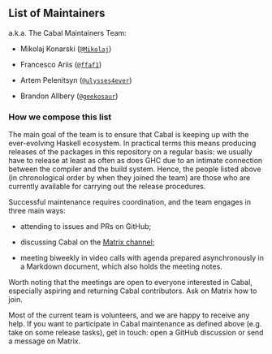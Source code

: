 ## List of Maintainers

a.k.a. The Cabal Maintainers Team:

* Mikolaj Konarski ([`@Mikolaj`](https://github.com/Mikolaj))

* Francesco Ariis ([`@ffaf1`](https://github.com/ffaf1))

* Artem Pelenitsyn ([`@ulysses4ever`](https://github.com/ulysses4ever))

* Brandon Allbery ([`@geekosaur`](https://github.com/geekosaur))

### How we compose this list

The main goal of the team is to ensure that Cabal is keeping up with the ever-evolving Haskell ecosystem.
In practical terms this means producing releases of the packages in this repository on a regular basis: we usually have to release at least as often as does GHC due to an intimate connection between the compiler and the build system.
Hence, the people listed above (in chronological order by when they joined the team) are those who are currently available for carrying out the release procedures.

Successful maintenance requires coordination, and the team engages in three main ways:

- attending to issues and PRs on GitHub;

- discussing Cabal on the [Matrix channel](https://matrix.to/#/#hackage:matrix.org);

- meeting biweekly in video calls with agenda prepared asynchronously in a Markdown document, which also holds the meeting notes.

Worth noting that the meetings are open to everyone interested in Cabal, especially aspiring and returning Cabal contributors. Ask on Matrix how to join.

Most of the current team is volunteers, and we are happy to receive any help.
If you want to participate in Cabal maintenance as defined above (e.g. take on some release tasks), get in touch: open a GitHub discussion or send a message on Matrix.
